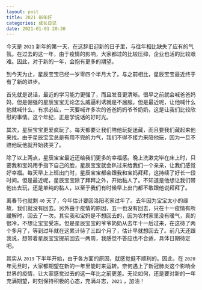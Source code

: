 ```yaml
---
layout: post
title: 2021 新年好
categories: 成长日记
date: 2021-01-01 20:30
---
```


今天是 `2021` 新年的第一天，在这辞旧迎新的日子里，与往年相比缺失了应有的气氛。在过去的这一年，由于疫情的影响，大家都过的比较压抑，企业也活的比较艰难。因此，对于新的一年，会抱有更多的期望。

<!--more-->

到今天为止，星辰宝宝已经一岁零四个半月大了。与之前相比，星辰宝宝最近终于有了新的进步。

首先就是说话，最近的学习能力更强了，而且发音更清晰。很早之前就会喊爸爸妈妈，但是倔强的星辰宝宝无论怎么威逼利诱就是不屈服。但是最近呢，让他喊什么他就喊什么，有求必应，一天要喊许多次的爸爸妈妈爷爷奶奶，这是让我们比较欣慰的事情。这个年纪，正是学说话的好时光。

其次，星辰宝宝更爱疯玩了。每天都要让我们陪他玩捉迷藏，而且要我们藏起来他来找。由于星辰宝宝总是有用不完的力气，我们不得不接力来陪他玩，因为一旦不赔他玩他就开始装哭了。

除了以上两点，星辰宝宝最近还给我们更多的幸福感。晚上洗漱完毕在床上时，只要我和宝妈用手指下自己的脸，星辰宝宝就会趴过来给我们一个亲亲，让我们感觉好幸福。每天早上上班出门时，星辰宝宝都会跟我和宝妈拜拜，这持续了好长一段时间。但是最近呢，星辰宝宝除了拜拜之外，开始黏人了。不知道是他想让我们带他出去玩，还是单纯的黏人，以至于我们有时候早上出门都不敢跟他说拜拜了。

离春节也就剩 `40` 天了，今年估计要回洛阳老家过年了。去年因为宝宝太小的缘故，我们就没有回去。另外由于疫情的原因，五一也没有回去，只在十一疫情有所缓解时，回去了一次。其实我和宝妈是不想回去的，因为农村家里没有暖气，真的很冷，不想让宝宝受冻。但是星辰宝宝的爷爷奶奶从去年十一后过来，在这待了两个多月了，等到过年就在这累计待了三四个月了，估计早就想回去了。前几天还跟我说，想带着星辰宝宝提前回去一两周，我感觉不答应也不合适，具体日期待定吧。

其实从 `2019` 下半年开始，由于各方面的原因，就感觉挺不顺利的。因此，在 `2020` 年元旦时，大家都期望在新的一年里能时来运转。奈何遇上了新冠肺炎这个影响全世界的疫情，让大家感觉过去的这一年比之前更差。无论如何，还是要对新的一年充满期望，时刻保持积极的心态，充满斗志，`2021` ，加油！

